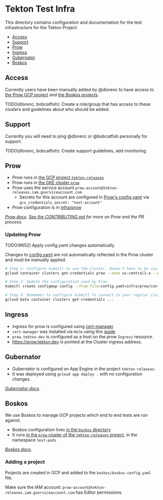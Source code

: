 # Tekton Test Infra

This directory contains configuration and documentation for the test
infrastructure for the Tekton Project.

* [Access](#access)
* [Support](#support)
* [Prow](#prow)
* [Ingress](#ingress)
* [Gubernator](#guberator)
* [Boskos](#boskos)

## Access

Currently users have been manually added by @dlorenc to have access to
[the Prow GCP project](#prow) and [the Boskos projects](#boskos).

TODO(dlorenc, bobcatfish): Create a role/group that has access to these clusters and
guidelines about who should be added.

## Support

Currently you will need to ping @dlorenc or @bobcatfish personally for support.

TODO(dlorenc, bobcatfish): Create support guidelines, add monitoring

## Prow

* Prow runs in [the GCP project `tekton-releases`](http://console.cloud.google.com/home/dashboard?project=tekton-releases)
* Prow runs in [the GKE cluster `prow`](https://console.cloud.google.com/kubernetes/clusters/details/us-central1-a/prow?project=tekton-releases)
* Prow uses the service account `prow-account@tekton-releases.iam.gserviceaccount.com`
  * Secrets for this account are configured in [Prow's config.yaml](prow/config.yaml) via `gcs_credentials_secret: "test-account"`
* Prow configuration is in [infra/prow](./prow)

_[Prow docs](https://github.com/kubernetes/test-infra/tree/master/prow)._
_[See the CONTRIBUTING.md](../CONTRIBUTING.md#pull-request-process) for more on Prow and the PR process._

### Updating Prow

TODO(#652) Apply config.yaml changes automatically

Changes to [config.yaml](./prow/config.yaml) are not automatically reflected in the Prow
cluster and must be manually applied.

```bash
# Step 1: Configure kubectl to use the cluster, doesn't have to be via gcloud but gcloud makes it easy
gcloud container clusters get-credentials prow --zone us-central1-a --project tekton-releases

# Step 2: Update the configuration used by Prow
kubectl create configmap config --from-file=config.yaml=infra/prow/config.yaml --dry-run -o yaml | kubectl replace configmap config -f -

# Step 3: Remember to configure kubectl to connect to your regular cluster!
gcloud beta container clusters get-credentials ...
```

## Ingress

* Ingress for prow is configured using [cert-manager](https://github.com/jetstack/cert-manager/).
* `cert-manager` was installed via `Helm` using this [guide](https://docs.cert-manager.io/en/latest/getting-started/)
* `prow.tekton.dev` is configured as a host on the prow `Ingress` resource.
* https://prow.tekton.dev is pointed at the Cluster ingress address.

## Gubernator

* Gubernator is configured on App Engine in the project `tekton-releases`.
* It was deployed using `gcloud app deploy .` with no configuration changes.

_[Gubernator docs](https://github.com/kubernetes/test-infra/tree/master/gubernator)._

## Boskos

We use Boskos to manage GCP projects which end to end tests are run against.

* Boskos configuration lives [in the `boskos` directory](./boskos)
* It runs [in the `prow` cluster of the `tekton-releases` project](#prow), in the namespace `test-pods`

_[Boskos docs](https://github.com/kubernetes/test-infra/tree/master/boskos)._

### Adding a project

Projects are created in GCP and added to the `boskos/boskos-config.yaml` file.

Make sure the IAM account:
`prow-account@tekton-releases.iam.gserviceaccount.com` has Editor permissions.
